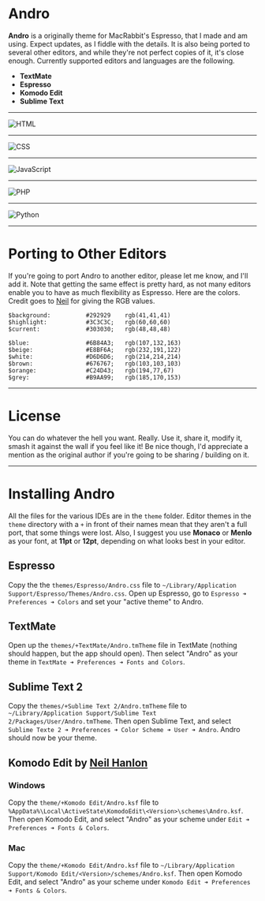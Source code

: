 # Andro

**Andro** is a originally theme for MacRabbit's Espresso, that I made and am using. Expect updates, as I fiddle with the details.
It is also being ported to several other editors, and while they're not perfect copies of it, it's close enough. 
Currently supported editors and languages are the following.

+ **TextMate**
+ **Espresso**
+ **Komodo Edit**
+ **Sublime Text**

-----

![HTML](https://github.com/cyrilmengin/andro/raw/master/examples/AndroExampleHTML.png)

-----

![CSS](https://github.com/cyrilmengin/andro/raw/master/examples/AndroExampleCSS.png)

-----

![JavaScript](https://github.com/cyrilmengin/andro/raw/master/examples/AndroExampleJS.png)

-----

![PHP](https://github.com/cyrilmengin/andro/raw/master/examples/AndroExamplePHP.png)

-----

![Python](https://github.com/cyrilmengin/andro/raw/master/examples/AndroExamplePython.png)

-----

# Porting to Other Editors

If you're going to port Andro to another editor, please let me know, and I'll add it. 
Note that getting the same effect is pretty hard, as not many editors enable you to have as much flexibility as Espresso.
Here are the colors. Credit goes to [Neil](https://github.com/neilhanlon) for giving the RGB values.

	$background:          #292929    rgb(41,41,41)
	$highlight:           #3C3C3C;   rgb(60,60,60)
	$current:             #303030;   rgb(48,48,48)
	
	$blue:                #6B84A3;   rgb(107,132,163)
	$beige:               #E8BF6A;   rgb(232,191,122)
	$white:               #D6D6D6;   rgb(214,214,214)
	$brown:               #676767;   rgb(103,103,103)
	$orange:              #C24D43;   rgb(194,77,67)
	$grey:                #B9AA99;   rgb(185,170,153)

-----

# License

You can do whatever the hell you want. Really.
Use it, share it, modify it, smash it against the wall if you feel like it!
Be nice though, I'd appreciate a mention as the original author if you're going to be sharing / building on it.

-----

# Installing Andro

All the files for the various IDEs are in the ``theme`` folder. 
Editor themes in the ``theme`` directory with a ``+`` in front of their names mean that they aren't a full port, that some things were lost.
Also, I suggest you use **Monaco** or **Menlo** as your font, at **11pt** or **12pt**, depending on what looks best in your editor.

Espresso
--------

Copy the the ``themes/Espresso/Andro.css`` file to ``~/Library/Application Support/Espresso/Themes/Andro.css``.
Open up Espresso,  go to ``Espresso ➜ Preferences ➜ Colors`` and set your "active theme" to Andro.

TextMate
--------

Open up the ``themes/+TextMate/Andro.tmTheme`` file in TextMate (nothing should happen, but the app should open). 
Then select "Andro" as your theme in ``TextMate ➜ Preferences ➜ Fonts and Colors``.

Sublime Text 2
--------------

Copy the ``themes/+Sublime Text 2/Andro.tmTheme`` file to ``~/Library/Application Support/Sublime Text 2/Packages/User/Andro.tmTheme``.
Then open Sublime Text, and select ``Sublime Texte 2 ➜ Preferences ➜ Color Scheme ➜ User ➜ Andro``. Andro should now be your theme.

Komodo Edit by [Neil Hanlon](https://github.com/neilhanlon)
-----------

### Windows

Copy the ``theme/+Komodo Edit/Andro.ksf`` file to ``%AppData%\Local\ActiveState\KomodoEdit\<Version>\schemes\Andro.ksf``.
Then open Komodo Edit, and select "Andro" as your scheme under ``Edit ➜ Preferences ➜ Fonts & Colors``.

### Mac

Copy the ``theme/+Komodo Edit/Andro.ksf`` file to ``~/Library/Application Support/Komodo Edit/<Version>/schemes/Andro.ksf``.
Then open Komodo Edit, and select "Andro" as your scheme under ``Komodo Edit ➜ Preferences ➜ Fonts & Colors``.


